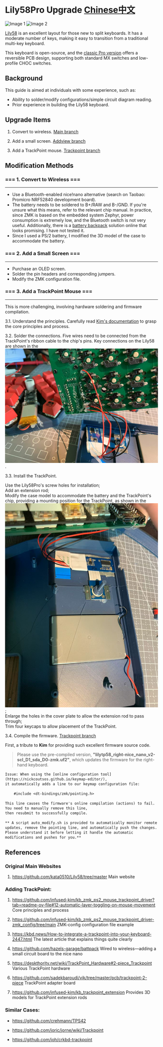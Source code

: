 # Lily58Pro Upgrade [Chinese中文](https://github.com/thinkahead123/lily58-zmk-config/blob/main/Readme.zh.md)

![Image 1](https://github.com/thinkahead123/lily58-zmk-config/blob/main/refers/IMG_0068.png)
![Image 2](https://github.com/thinkahead123/lily58-zmk-config/blob/main/refers/IMG_0069.png)

[Lily58](https://github.com/kata0510/Lily58/tree/master) is an excellent layout for those new to split keyboards. It has a moderate number of keys, making it easy to transition from a traditional multi-key keyboard.

This keyboard is open-source, and the [classic Pro version](https://github.com/kata0510/Lily58/tree/master/Pro/PCB) offers a reversible PCB design, supporting both standard MX switches and low-profile CHOC switches.

## Background
This guide is aimed at individuals with some experience, such as:
- Ability to solder/modify configurations/simple circuit diagram reading.
- Prior experience in building the Lily58 keyboard.

## Upgrade Items

1. Convert to wireless. [Main branch](https://github.com/thinkahead123/lily58-zmk-config/tree/main)

2. Add a small screen. [Addview branch](https://github.com/thinkahead123/lily58-zmk-config/tree/addview)

3. Add a TrackPoint mouse. [Trackpoint branch](https://github.com/thinkahead123/lily58-zmk-config/tree/trackpoint)

## Modification Methods

### === 1. Convert to Wireless ===  

---

* Use a Bluetooth-enabled nice!nano alternative (search on Taobao: Promicro NRF52840 development board).
* The battery needs to be soldered to B+/RAW and B-/GND. If you're unsure what this means, refer to the relevant chip manual.
  In practice, since ZMK is based on the embedded system Zephyr, power consumption is extremely low, and the Bluetooth switch is not very useful.
  Additionally, there is a [battery backpack](https://github.com/hazels-garage/battpack) solution online that looks promising. I have not tested it.
* Since I used a PS/2 battery, I modified the 3D model of the case to accommodate the battery.

### === 2. Add a Small Screen ===  

---

* Purchase an OLED screen.
* Solder the pin headers and corresponding jumpers.
* Modify the ZMK configuration file.

### === 3. Add a TrackPoint Mouse ===  

---

   This is more challenging, involving hardware soldering and firmware compilation.
   
   3.1. Understand the principles.
         Carefully read [Kim's documentation](https://github.com/infused-kim/kb_zmk_ps2_mouse_trackpoint_driver?tab=readme-ov-file#12-automatic-layer-toggling-on-mouse-movement) to grasp the core principles and process.
         
   3.2. Solder the connections.
         Five wires need to be connected from the TrackPoint's ribbon cable to the chip's pins. Key connections on the Lily58 are shown in the ![connection diagram](https://github.com/thinkahead123/lily58-zmk-config/blob/main/refers/board-link-tp.png).
		
   3.3. Install the TrackPoint.
   
 Use the Lily58Pro's screw holes for installation;  
 Add an extension rod;  
 Modify the case model to accommodate the battery and the TrackPoint's chip, providing a mounting position for the TrackPoint, as shown in the ![image](https://github.com/thinkahead123/lily58-zmk-config/blob/main/refers/installtp1.png);  
 Enlarge the holes in the cover plate to allow the extension rod to pass through;  
 Trim four keycaps to allow placement of the TrackPoint.  
  		
  
   3.4. Compile the firmware. [Trackpoint branch](https://github.com/thinkahead123/lily58-zmk-config/tree/trackpoint)
  
First, a tribute to **Kim** for providing such excellent firmware source code.
	
> Please use the pre-compiled version, **"lilytp58_right-nice\_nano\_v2-scl\_D1\_sda_D0-zmk.uf2"**, which updates the firmware for the right-hand keyboard.

	Issue: When using the [online configuration tool](https://nickcoutsos.github.io/keymap-editor/),
	it automatically adds a line to our keymap configuration file:
	
		#include <dt-bindings/zmk/pointing.h>
			
	This line causes the firmware's online compilation (actions) to fail. You need to manually remove this line,
	then resubmit to successfully compile.
	
	** A script auto_modify.sh is provided to automatically monitor remote updates, remove the pointing line, and automatically push the changes. Please understand it before letting it handle the automatic modifications and pushes for you.**
	

## References

### Original Main Websites  

1. https://github.com/kata0510/Lily58/tree/master  Main website
  

### Adding TrackPoint:

1. https://github.com/infused-kim/kb_zmk_ps2_mouse_trackpoint_driver?tab=readme-ov-file#12-automatic-layer-toggling-on-mouse-movement  Core principles and process

2. https://github.com/infused-kim/kb_zmk_ps2_mouse_trackpoint_driver-zmk_config/tree/main  ZMK-config configuration file example

3. https://kbd.news/How-to-integrate-a-trackpoint-into-your-keyboard-2447.html  The latest article that explains things quite clearly

4. https://github.com/hazels-garage/battpack  Wired to wireless—adding a small circuit board to the nice nano

5. https://deskthority.net/wiki/TrackPoint_Hardware#2-piece_Trackpoint  Various TrackPoint hardware

6. https://github.com/sadekbaroudi/vik/tree/master/pcb/trackpoint-2-piece  TrackPoint adapter board

7. https://github.com/infused-kim/kb_trackpoint_extension  Provides 3D models for TrackPoint extension rods

### Similar Cases:

* https://github.com/crehmann/TPS42

* https://github.com/joric/jorne/wiki/Trackpoint

* https://github.com/joh/crkbd-trackpoint